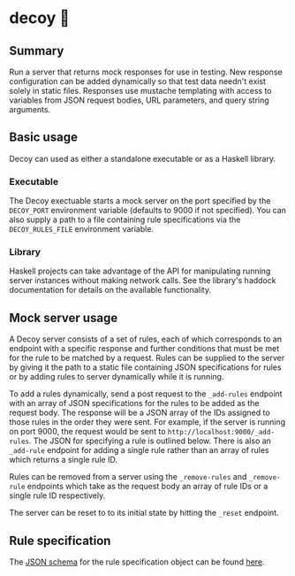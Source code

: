 # decoy :duck:

## Summary
Run a server that returns mock responses for use in testing. New response
configuration can be added dynamically so that test data needn't exist solely
in static files. Responses use mustache templating with access to variables
from JSON request bodies, URL parameters, and query string arguments.

## Basic usage
Decoy can used as either a standalone executable or as a Haskell library.

### Executable
The Decoy exectuable starts a mock server on the port specified by the
`DECOY_PORT` environment variable (defaults to 9000 if not specified). You can
also supply a path to a file containing rule specifications via the
`DECOY_RULES_FILE` environment variable.

### Library
Haskell projects can take advantage of the API for manipulating running server
instances without making network calls. See the library's haddock documentation
for details on the available functionality.

## Mock server usage
A Decoy server consists of a set of rules, each of which corresponds to an
endpoint with a specific response and further conditions that must be met for
the rule to be matched by a request. Rules can be supplied to the server by
giving it the path to a static file containing JSON specifications for rules or
by adding rules to server dynamically while it is running.

To add a rules dynamically, send a post request to the `_add-rules` endpoint
with an array of JSON specifications for the rules to be added as the request
body. The response will be a JSON array of the IDs assigned to those rules in
the order they were sent. For example, if the server is running on port 9000,
the request would be sent to `http://localhost:9000/_add-rules`. The JSON for
specifying a rule is outlined below. There is also an `_add-rule` endpoint for
adding a single rule rather than an array of rules which returns a single rule ID.

Rules can be removed from a server using the `_remove-rules` and `_remove-rule`
endpoints which take as the request body an array of rule IDs or a single rule
ID respectively.

The server can be reset to to its initial state by hitting the `_reset` endpoint.

## Rule specification
The [JSON schema](https://json-schema.org) for the rule specification object
can be found [here](./rule-spec.schema.json).
